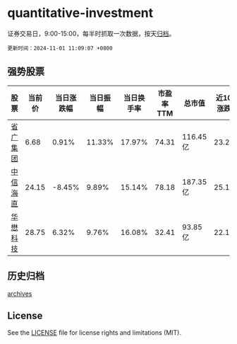 # quantitative-investment

证券交易日，9:00-15:00，每半时抓取一次数据，按天[归档](archives)。

`更新时间：2024-11-01 11:09:07 +0800`

## 强势股票

|股票|当前价|当日涨跌幅|当日振幅|当日换手率|市盈率TTM|总市值|近10日涨跌幅|
|----|----|----|----|----|----|----|----|
|[省广集团](https://xueqiu.com/S/SZ002400)|6.68|0.91%|11.33%|17.97%|74.31|116.45亿|23.25%|
|[中信海直](https://xueqiu.com/S/SZ000099)|24.15|-8.45%|9.89%|15.14%|78.18|187.35亿|25.19%|
|[华懋科技](https://xueqiu.com/S/SH603306)|28.75|6.32%|9.76%|16.08%|32.41|93.85亿|22.18%|

## 历史归档

[archives](archives)

## License

See the [LICENSE](LICENSE) file for license rights and limitations (MIT).